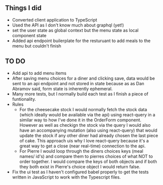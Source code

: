 ## Things I did

-   Converted client application to TypeScript
-   Used the API as I don't know much about graphql (yet!)
-   set the user state as global context but the menu state as local component state
-   Added api endpoint builerplate for the resturuant to add meals to the menu but couldn't finish

## TO DO

-   Add api to add menu items
-   After saving menu choices for a diner and clicking save, data would be sent to an api endpoint and not stored in state because as as Dan Abramov said, form state is inherently ephemeral.
-   Many more tests, but I normally build each test as I finish a piece of funtionality.
-   Rules
    -   For the cheesecake stock I would normally fetch the stock data (which ideally would be available via the api) using react-query in a similar way to how I've done it in the OrderForm component. However as well as checkign the stock via the query I would also have an accompanying mutation (also using react-query) that would update the stock if any other diner had already chosen the last piece of cake. This approach uis why I love react-query because it's a great way to get a close (near real-time) connection to the api.
    -   For Pierre I would loop through the diners choices keys (meal names/ id's) and compare them to pierres choices of what NOT to order together. I would compare the keys of both objects and if both they both exist in Pierre's choice object I would return false.
-   Fix the ui test as I haven't configured babel properly to get the tests written in JavaScript to work with the Typescript files.
